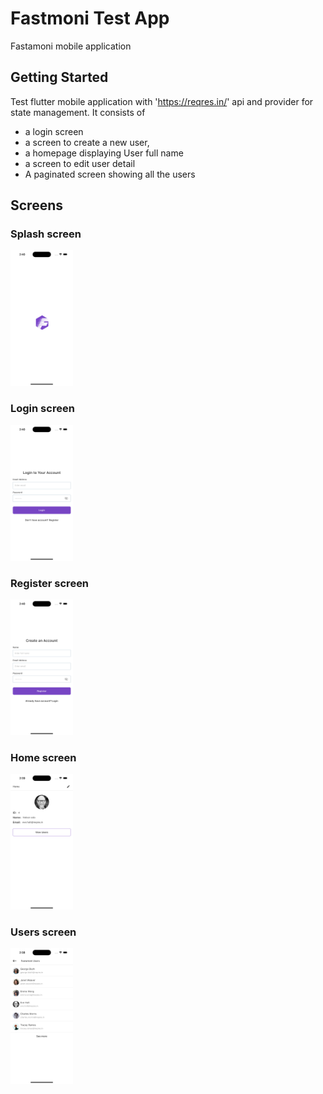 # Fastmoni Test App

Fastamoni mobile application

## Getting Started

Test flutter mobile application with 'https://reqres.in/' api and provider for state management. It consists of

- a login screen
- a screen to create a new user,
- a homepage displaying User full name
- a screen to edit user detail
- A paginated screen showing all the users

## Screens

### Splash screen

<img src="assets/screenshots/screen1.png" width="100">

### Login screen

<img src="assets/screenshots/screen2.png" width="100">

### Register screen

<img src="assets/screenshots/screen3.png" width="100">

### Home screen

<img src="assets/screenshots/screen4.png" width="100">

### Users screen

<img src="assets/screenshots/screen5.png" width="100">

<!-- ![splash screen](assets/screenshots/screen1.png)
![login screen](assets/screenshots/screen2.png)
![register screen](assets/screenshots/screen3.png)
![home screen](assets/screenshots/screen4.png)
![users screen](assets/screenshots/screen5.png) -->

